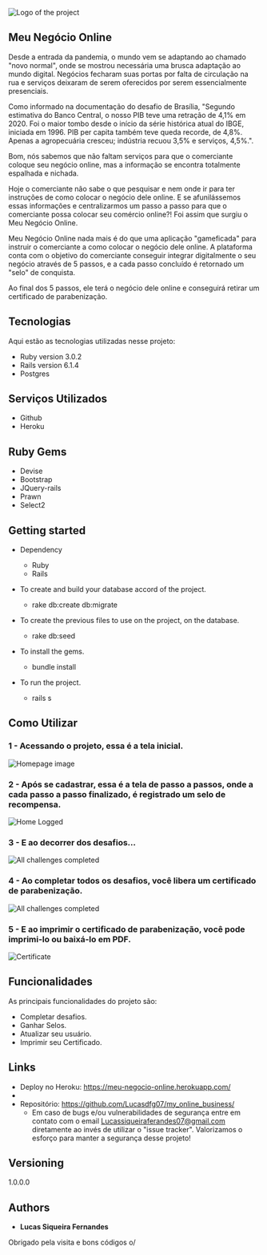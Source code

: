 
![Logo of the project](https://github.com/Lucasdfg07/my_online_business/blob/master/app/assets/images/logo.png)


## Meu Negócio Online
Desde a entrada da pandemia, o mundo vem se adaptando ao chamado "novo normal", onde se mostrou necessária uma brusca adaptação ao mundo digital. Negócios fecharam suas portas por falta de circulação na rua e serviços deixaram de serem oferecidos por serem essencialmente presenciais.

Como informado na documentação do desafio de Brasília, "Segundo estimativa do Banco Central, o nosso PIB teve uma retração de 4,1% em 2020. Foi o maior tombo desde o início da série histórica atual do IBGE, iniciada em 1996. PIB per capita também teve queda recorde, de 4,8%. Apenas a agropecuária cresceu; indústria recuou 3,5% e serviços, 4,5%.".

Bom, nós sabemos que não faltam serviços para que o comerciante coloque seu negócio online, mas a informação se encontra totalmente espalhada e nichada.

Hoje o comerciante não sabe o que pesquisar e nem onde ir para ter instruções de como colocar o negócio dele online. E se afunilássemos essas informações e centralizarmos um passo a passo para que o comerciante possa colocar seu comércio online?! Foi assim que surgiu o Meu Negócio Online.

Meu Negócio Online nada mais é do que uma aplicação "gameficada" para instruir o comerciante a como colocar o negócio dele online. A plataforma conta com o objetivo do comerciante conseguir integrar digitalmente o seu negócio através de 5 passos, e a cada passo concluído é retornado um "selo" de conquista.

Ao final dos 5 passos, ele terá o negócio dele online e conseguirá retirar um certificado de parabenização.


## Tecnologias 

Aqui estão as tecnologias utilizadas nesse projeto:

* Ruby version  3.0.2
* Rails version 6.1.4
* Postgres

## Serviços Utilizados

* Github
* Heroku

## Ruby Gems

* Devise
* Bootstrap
* JQuery-rails
* Prawn
* Select2


## Getting started

* Dependency
  - Ruby  
  - Rails

* To create and build your database accord of the project.
  - rake db:create db:migrate
  
* To create the previous files to use on the project, on the database.
  - rake db:seed
  
* To install the gems.
  - bundle install
  
* To run the project.
  - rails s

## Como Utilizar

### 1 - Acessando o projeto, essa é a tela inicial.

![Homepage image](https://github.com/Lucasdfg07/my_online_business/blob/master/public/readme/readme_home.png)

### 2 - Após se cadastrar, essa é a tela de passo a passos, onde a cada passo a passo finalizado, é registrado um selo de recompensa.

![Home Logged](https://github.com/Lucasdfg07/my_online_business/blob/master/public/readme/home_logged.png)

### 3 - E ao decorrer dos desafios...

![All challenges completed](https://github.com/Lucasdfg07/my_online_business/blob/master/public/readme/some_badges_home.png)

### 4 - Ao completar todos os desafios, você libera um certificado de parabenização.

![All challenges completed](https://github.com/Lucasdfg07/my_online_business/blob/master/public/readme/completed.png)

### 5 - E ao imprimir o certificado de parabenização, você pode imprimi-lo ou baixá-lo em PDF.

![Certificate](https://github.com/Lucasdfg07/my_online_business/blob/master/public/readme/certificate.png)

## Funcionalidades

As principais funcionalidades do projeto são:
 - Completar desafios.
 - Ganhar Selos.
 - Atualizar seu usuário.
 - Imprimir seu Certificado.


## Links
  - Deploy no Heroku: https://meu-negocio-online.herokuapp.com/
  - 
  - Repositório: https://github.com/Lucasdfg07/my_online_business/
    - Em caso de bugs e/ou vulnerabilidades de segurança entre em contato com o email
      Lucassiqueiraferandes07@gmail.com diretamente ao invés de utilizar o "issue tracker". Valorizamos o 
      esforço para manter a segurança desse projeto!

  ## Versioning

  1.0.0.0


  ## Authors

  * **Lucas Siqueira Fernandes** 

 Obrigado pela visita e bons códigos o/
